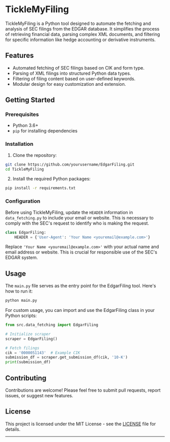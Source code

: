 # TickleMyFiling

TickleMyFiling is a Python tool designed to automate the fetching and analysis of SEC filings from the EDGAR database. It simplifies the process of retrieving financial data, parsing complex XML documents, and filtering for specific information like hedge accounting or derivative instruments.

## Features

- Automated fetching of SEC filings based on CIK and form type.
- Parsing of XML filings into structured Python data types.
- Filtering of filing content based on user-defined keywords.
- Modular design for easy customization and extension.

## Getting Started

### Prerequisites

- Python 3.6+
- `pip` for installing dependencies

### Installation

1. Clone the repository:

```bash
git clone https://github.com/yourusername/EdgarFiling.git
cd TickleMyFiling
```

2. Install the required Python packages:

```bash
pip install -r requirements.txt
```

### Configuration

Before using TickleMyFiling, update the `HEADER` information in `data_fetching.py` to include your email or website. This is necessary to comply with the SEC's request to identify who is making the request.

```python
class EdgarFiling:
    HEADER = {'User-Agent': 'Your Name <youremail@example.com>'}
```

Replace `'Your Name <youremail@example.com>'` with your actual name and email address or website. This is crucial for responsible use of the SEC's EDGAR system.

## Usage

The `main.py` file serves as the entry point for the EdgarFiling tool. Here's how to run it:

```bash
python main.py
```

For custom usage, you can import and use the EdgarFiling class in your Python scripts:

```python
from src.data_fetching import EdgarFiling

# Initialize scraper
scraper = EdgarFiling()

# Fetch filings
cik = '0000051143'  # Example CIK
submission_df = scraper.get_submission_df(cik, '10-K')
print(submission_df)
```

## Contributing

Contributions are welcome! Please feel free to submit pull requests, report issues, or suggest new features.

## License

This project is licensed under the MIT License - see the [LICENSE](LICENSE) file for details.

---

